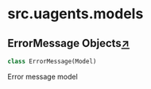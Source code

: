 

# src.uagents.models



## ErrorMessage Objects[↗](https://github.com/fetchai/uAgents/blob/main/python/src/uagents/models.py#L36)

```python
class ErrorMessage(Model)
```

Error message model

